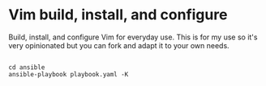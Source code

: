 # Vim build, install, and configure

Build, install, and configure Vim for everyday use. This is for my use so it's
very opinionated but you can fork and adapt it to your own needs.

```shell

cd ansible
ansible-playbook playbook.yaml -K

```


